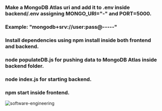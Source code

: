 ### Make a MongoDB Atlas uri and add it to .env inside backend/.env assigning MONGO_URI="-" and PORT=5000.
### Example: "mongodb+srv://user:pass@-----"
### Install dependencies using npm install inside both frontend and backend.
### node populateDB.js for pushing data to MongoDB Atlas inside backend folder.
### node index.js for starting backend.
### npm start inside frontend.
![software-engineering](https://github.com/codearora/chatbot-order-delivery/assets/91114793/e04ff988-802f-4dd8-976b-78f9dc574e8d)
